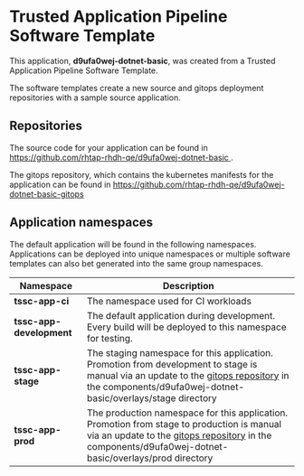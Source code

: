 # Trusted Application Pipeline Software Template

This application, **d9ufa0wej-dotnet-basic**, was created from a Trusted Application Pipeline Software Template.

The software templates create a new source and gitops deployment repositories with a sample source application. 

## Repositories

The source code for your application can be found in [https://github.com/rhtap-rhdh-qe/d9ufa0wej-dotnet-basic ](https://github.com/rhtap-rhdh-qe/d9ufa0wej-dotnet-basic ).
 
The gitops repository, which contains the kubernetes manifests for the application can be found in 
[https://github.com/rhtap-rhdh-qe/d9ufa0wej-dotnet-basic-gitops ](https://github.com/rhtap-rhdh-qe/d9ufa0wej-dotnet-basic-gitops ) 

## Application namespaces 

The default application will be found in the following namespaces. Applications can be deployed into unique namespaces or multiple software templates can also bet generated into the same group namespaces.  

|  Namespace   |  Description   |  
| -------- | -------- |
| **tssc-app-ci** | The namespace used for CI workloads |
| **tssc-app-development** | The default application during development. Every build will be deployed to this namespace for testing. |
| **tssc-app-stage** | The staging namespace for this application. Promotion from development to stage is manual via an update to the [gitops repository](https://github.com/rhtap-rhdh-qe/d9ufa0wej-dotnet-basic-gitops ) in the components/d9ufa0wej-dotnet-basic/overlays/stage directory |
| **tssc-app-prod** | The production namespace for this application. Promotion from stage to production is manual via an update to the [gitops repository](https://github.com/rhtap-rhdh-qe/d9ufa0wej-dotnet-basic-gitops ) in the components/d9ufa0wej-dotnet-basic/overlays/prod directory |